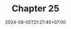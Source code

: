---
weight: 3700
title: "Chapter 25"
description: "Crates"
icon: "article"
date: "2024-08-05T21:27:45+07:00"
lastmod: "2024-08-05T21:27:45+07:00"
draft: true
toc: true
---